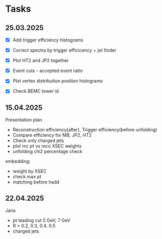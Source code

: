 # Tasks

## 25.03.2025
- [x] Add trigger efficiency histograms
- [x] Correct spectra by trigger efficicency + jet finder
- [x] Plot HT2 and JP2 together
- [x] Event cuts - accepted event ratio
- [x] Plot vertex distribution position histograms
- [x] Check BEMC tower id


## 15.04.2025
Presentation plan

- Reconstruction efficiency(after), Trigger efficiency(before unfolding)
- Compare efficiency for MB, JP2, HT2
- Check only charged jets
- plot mc pt vs reco XSEC weights
- unfolding chi2 percentage check


embedding:
- weight by XSEC
- check max pt
- matching before hadd


## 22.04.2025

Jana

- pt leading cut 5 GeV, 7 GeV
- R  =   0.2, 0.3, 0.4. 0.5
- charged jets
  